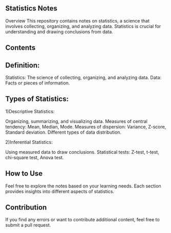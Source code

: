 ## Statistics Notes ##
Overview
This repository contains notes on statistics, a science that involves collecting, organizing, and analyzing data. Statistics is crucial for understanding and drawing conclusions from data.

## Contents

## Definition:
Statistics: The science of collecting, organizing, and analyzing data.
Data: Facts or pieces of information.

## Types of Statistics:

1)Descriptive Statistics:

Organizing, summarizing, and visualizing data.
Measures of central tendency: Mean, Median, Mode.
Measures of dispersion: Variance, Z-score, Standard deviation.
Different types of data distribution.

2)Inferential Statistics:

Using measured data to draw conclusions.
Statistical tests: Z-test, t-test, chi-square test, Anova test.

## How to Use
Feel free to explore the notes based on your learning needs. Each section provides insights into different aspects of statistics.

## Contribution
If you find any errors or want to contribute additional content, feel free to submit a pull request.
